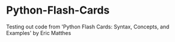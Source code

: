 # Python-Flash-Cards
Testing out code from 'Python Flash Cards: Syntax, Concepts, and Examples' by Eric Matthes
